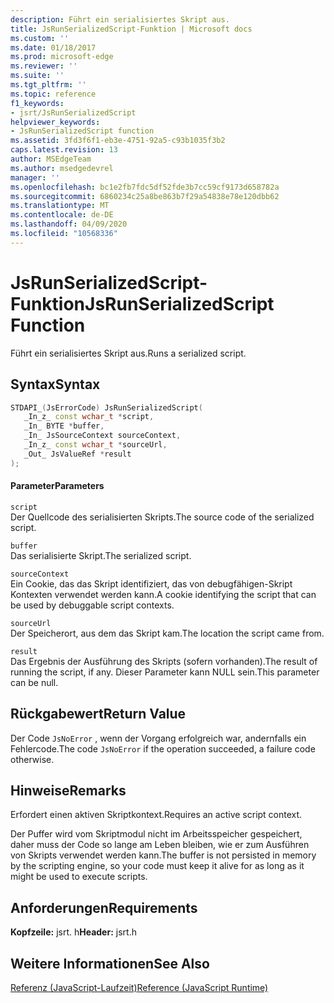 ```yaml
---
description: Führt ein serialisiertes Skript aus.
title: JsRunSerializedScript-Funktion | Microsoft docs
ms.custom: ''
ms.date: 01/18/2017
ms.prod: microsoft-edge
ms.reviewer: ''
ms.suite: ''
ms.tgt_pltfrm: ''
ms.topic: reference
f1_keywords:
- jsrt/JsRunSerializedScript
helpviewer_keywords:
- JsRunSerializedScript function
ms.assetid: 3fd3f6f1-eb3e-4751-92a5-c93b1035f3b2
caps.latest.revision: 13
author: MSEdgeTeam
ms.author: msedgedevrel
manager: ''
ms.openlocfilehash: bc1e2fb7fdc5df52fde3b7cc59cf9173d658782a
ms.sourcegitcommit: 6860234c25a8be863b7f29a54838e78e120dbb62
ms.translationtype: MT
ms.contentlocale: de-DE
ms.lasthandoff: 04/09/2020
ms.locfileid: "10568336"
---
```

# <span data-ttu-id="c1160-103">JsRunSerializedScript-Funktion</span><span class="sxs-lookup"><span data-stu-id="c1160-103">JsRunSerializedScript Function</span></span>
<span data-ttu-id="c1160-104">Führt ein serialisiertes Skript aus.</span><span class="sxs-lookup"><span data-stu-id="c1160-104">Runs a serialized script.</span></span>  
  
## <span data-ttu-id="c1160-105">Syntax</span><span class="sxs-lookup"><span data-stu-id="c1160-105">Syntax</span></span>  
  
```cpp  
STDAPI_(JsErrorCode) JsRunSerializedScript(  
   _In_z_ const wchar_t *script,  
   _In_ BYTE *buffer,  
   _In_ JsSourceContext sourceContext,  
   _In_z_ const wchar_t *sourceUrl,  
   _Out_ JsValueRef *result  
);  
```  
  
#### <span data-ttu-id="c1160-106">Parameter</span><span class="sxs-lookup"><span data-stu-id="c1160-106">Parameters</span></span>  
 `script`  
 <span data-ttu-id="c1160-107">Der Quellcode des serialisierten Skripts.</span><span class="sxs-lookup"><span data-stu-id="c1160-107">The source code of the serialized script.</span></span>  
  
 `buffer`  
 <span data-ttu-id="c1160-108">Das serialisierte Skript.</span><span class="sxs-lookup"><span data-stu-id="c1160-108">The serialized script.</span></span>  
  
 `sourceContext`  
 <span data-ttu-id="c1160-109">Ein Cookie, das das Skript identifiziert, das von debugfähigen-Skript Kontexten verwendet werden kann.</span><span class="sxs-lookup"><span data-stu-id="c1160-109">A cookie identifying the script that can be used by debuggable script contexts.</span></span>  
  
 `sourceUrl`  
 <span data-ttu-id="c1160-110">Der Speicherort, aus dem das Skript kam.</span><span class="sxs-lookup"><span data-stu-id="c1160-110">The location the script came from.</span></span>  
  
 `result`  
 <span data-ttu-id="c1160-111">Das Ergebnis der Ausführung des Skripts (sofern vorhanden).</span><span class="sxs-lookup"><span data-stu-id="c1160-111">The result of running the script, if any.</span></span> <span data-ttu-id="c1160-112">Dieser Parameter kann NULL sein.</span><span class="sxs-lookup"><span data-stu-id="c1160-112">This parameter can be null.</span></span>  
  
## <span data-ttu-id="c1160-113">Rückgabewert</span><span class="sxs-lookup"><span data-stu-id="c1160-113">Return Value</span></span>  
 <span data-ttu-id="c1160-114">Der Code `JsNoError` , wenn der Vorgang erfolgreich war, andernfalls ein Fehlercode.</span><span class="sxs-lookup"><span data-stu-id="c1160-114">The code `JsNoError` if the operation succeeded, a failure code otherwise.</span></span>  
  
## <span data-ttu-id="c1160-115">Hinweise</span><span class="sxs-lookup"><span data-stu-id="c1160-115">Remarks</span></span>  
 <span data-ttu-id="c1160-116">Erfordert einen aktiven Skriptkontext.</span><span class="sxs-lookup"><span data-stu-id="c1160-116">Requires an active script context.</span></span>  
  
 <span data-ttu-id="c1160-117">Der Puffer wird vom Skriptmodul nicht im Arbeitsspeicher gespeichert, daher muss der Code so lange am Leben bleiben, wie er zum Ausführen von Skripts verwendet werden kann.</span><span class="sxs-lookup"><span data-stu-id="c1160-117">The buffer is not persisted in memory by the scripting engine, so your code must keep it alive for as long as it might be used to execute scripts.</span></span>  
  
## <span data-ttu-id="c1160-118">Anforderungen</span><span class="sxs-lookup"><span data-stu-id="c1160-118">Requirements</span></span>  
 <span data-ttu-id="c1160-119">**Kopfzeile:** jsrt. h</span><span class="sxs-lookup"><span data-stu-id="c1160-119">**Header:** jsrt.h</span></span>  
  
## <span data-ttu-id="c1160-120">Weitere Informationen</span><span class="sxs-lookup"><span data-stu-id="c1160-120">See Also</span></span>  
 [<span data-ttu-id="c1160-121">Referenz (JavaScript-Laufzeit)</span><span class="sxs-lookup"><span data-stu-id="c1160-121">Reference (JavaScript Runtime)</span></span>](../chakra-hosting/reference-javascript-runtime.md)